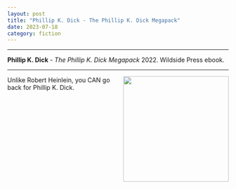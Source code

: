 ```yaml
---
layout: post
title: "Phillip K. Dick - The Phillip K. Dick Megapack"
date: 2023-07-18
category: fiction
---
```



***
<b>Phillip K. Dick</b> - _The Phillip K. Dick Megapack_ 2022. Wildside Press ebook.

***

<img align="right" width="240" src="https://m.media-amazon.com/images/I/51gPrYICgGL.jpg" alt=""> 
Unlike Robert Heinlein, you CAN go back for Phillip K. Dick.  
